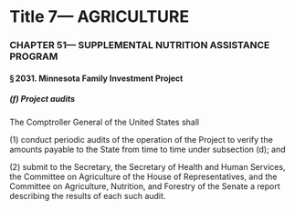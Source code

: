 
# Title 7— AGRICULTURE
### CHAPTER 51— SUPPLEMENTAL NUTRITION ASSISTANCE PROGRAM
#### § 2031. Minnesota Family Investment Project
##### (f) Project audits

The Comptroller General of the United States shall

(1) conduct periodic audits of the operation of the Project to verify the amounts payable to the State from time to time under subsection (d); and

(2) submit to the Secretary, the Secretary of Health and Human Services, the Committee on Agriculture of the House of Representatives, and the Committee on Agriculture, Nutrition, and Forestry of the Senate a report describing the results of each such audit.
